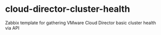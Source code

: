 # cloud-director-cluster-health
Zabbix template for gathering VMware Cloud Director basic cluster health via API 

